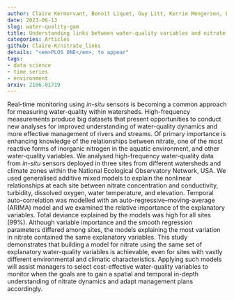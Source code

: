 ```yaml
---
author: Claire Kermorvant, Benoit Liquet, Guy Litt, Kerrie Mengersen, Erin E Peterson, Rob J Hyndman, Jeremy B Jones Jr, Catherine Leigh
date: 2023-06-13
slug: water-quality-gam
title: Understanding links between water-quality variables and nitrate concentration in freshwater streams using high-frequency sensor data
categories: Articles
github: Claire-K/nitrate_links
details: "<em>PLOS ONE</em>, to appear"
tags:
- data science
- time series
- environment
arxiv: 2106.01719
---
```


Real-time monitoring using *in-situ* sensors is becoming a common approach for measuring water-quality within watersheds. High-frequency measurements produce big datasets that present opportunities to conduct new analyses for improved understanding of water-quality dynamics and more effective management of rivers and streams. Of primary importance is enhancing knowledge of the relationships between nitrate, one of the most reactive forms of inorganic nitrogen in the aquatic environment, and other water-quality variables. We analysed high-frequency water-quality data from *in-situ* sensors deployed in three sites from different watersheds and climate zones within the National Ecological Observatory Network, USA. We used generalised additive mixed models to explain the nonlinear relationships at each site between nitrate concentration and conductivity, turbidity, dissolved oxygen, water temperature, and elevation. Temporal auto-correlation was modelled with an auto-regressive–moving-average (ARIMA) model and we examined the relative importance of the explanatory variables. Total deviance explained by the models was high for all sites (99\%). Although variable importance and the smooth regression parameters differed among sites, the models explaining the most variation in nitrate contained the same explanatory variables. This study demonstrates that building a model for nitrate using the same set of explanatory water-quality variables is achievable, even for sites with vastly different environmental and climatic characteristics. Applying such models will assist managers to select cost-effective water-quality variables to monitor when the goals are to gain a spatial and temporal in-depth understanding of nitrate dynamics and adapt management plans accordingly.
